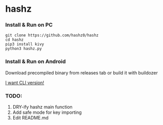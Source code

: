 # hashz


### Install & Run on PC

```
git clone https://github.com/hashz0/hashz
cd hashz
pip3 install kivy
python3 hashz.py
```
### Install & Run on Android
Download precompiled binary from releases tab or build it with buildozer

[I want CLI version!](https://github.com/hashz0/hashz-cli)

### TODO:
1. DRY-ify hashz main function
2. Add safe mode for key importing
3. Edit README.md
